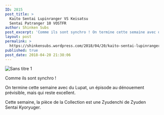 ```yaml
---
ID: 2815
post_title: >
  Kaito Sentai Lupinranger VS Keisatsu
  Sentai Patranger 10 VOSTFR
author: Shinken Subs
post_excerpt: 'Comme ils sont synchro ! On termine cette semaine avec du Lupat, un &eacute;pisode au d&eacute;nouement pr&eacute;visible, mais qui reste excellent. Cette semaine, la pi&egrave;ce de la Collection est une Zyudenchi de Zyuden Sentai Kyoryuger.'
layout: post
permalink: >
  https://shinkensubs.wordpress.com/2018/04/20/kaito-sentai-lupinranger-vs-keisatsu-sentai-patranger-10-vostfr/
published: true
post_date: 2018-04-20 21:38:06
---
```

<p><img data-attachment-id="2358" data-permalink="https://shinkensubs.wordpress.com/2018/04/20/kaito-sentai-lupinranger-vs-keisatsu-sentai-patranger-10-vostfr/sans-titre-1-201/" data-orig-file="https://shinkensubs.files.wordpress.com/2018/04/sans-titre-16.jpg?w=840" data-orig-size="1058,589" data-comments-opened="1" data-image-meta="{&quot;aperture&quot;:&quot;0&quot;,&quot;credit&quot;:&quot;&quot;,&quot;camera&quot;:&quot;&quot;,&quot;caption&quot;:&quot;&quot;,&quot;created_timestamp&quot;:&quot;0&quot;,&quot;copyright&quot;:&quot;&quot;,&quot;focal_length&quot;:&quot;0&quot;,&quot;iso&quot;:&quot;0&quot;,&quot;shutter_speed&quot;:&quot;0&quot;,&quot;title&quot;:&quot;&quot;,&quot;orientation&quot;:&quot;0&quot;}" data-image-title="Sans titre 1" data-image-description="" data-medium-file="https://shinkensubs.files.wordpress.com/2018/04/sans-titre-16.jpg?w=840?w=300" data-large-file="https://shinkensubs.files.wordpress.com/2018/04/sans-titre-16.jpg?w=840?w=840" class="alignnone size-full wp-image-2358" src="https://shinkensubs.files.wordpress.com/2018/04/sans-titre-16.jpg?w=840" alt="Sans titre 1" srcset="https://united-subs.dearclouds.com/wp-content/uploads/2018/04/4797e699ced12b8c5827f39a1e245338.jpg 840w, https://shinkensubs.files.wordpress.com/2018/04/sans-titre-16.jpg?w=150 150w, https://shinkensubs.files.wordpress.com/2018/04/sans-titre-16.jpg?w=300 300w, https://shinkensubs.files.wordpress.com/2018/04/sans-titre-16.jpg?w=768 768w, https://shinkensubs.files.wordpress.com/2018/04/sans-titre-16.jpg?w=1024 1024w, https://shinkensubs.files.wordpress.com/2018/04/sans-titre-16.jpg 1058w" sizes="(max-width: 709px) 85vw, (max-width: 909px) 67vw, (max-width: 1362px) 62vw, 840px"   /></p>
<p>Comme ils sont synchro !</p>
<p><span id="more-2357"></span></p>
<p>On termine cette semaine avec du Lupat, un épisode au dénouement prévisible, mais qui reste excellent.</p>
<p>Cette semaine, la pièce de la Collection est une Zyudenchi de Zyuden Sentai Kyoryuger.</p>